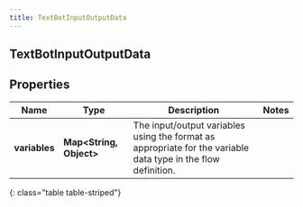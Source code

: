 ```yaml
---
title: TextBotInputOutputData
---
```

## TextBotInputOutputData


## Properties

| Name | Type | Description | Notes |
| ------------ | ------------- | ------------- | ------------- |
| **variables** | <!----><!---->**Map&lt;String, Object&gt;**<!----> | The input/output variables using the format as appropriate for the variable data type in the flow definition. |  |
{: class="table table-striped"}



